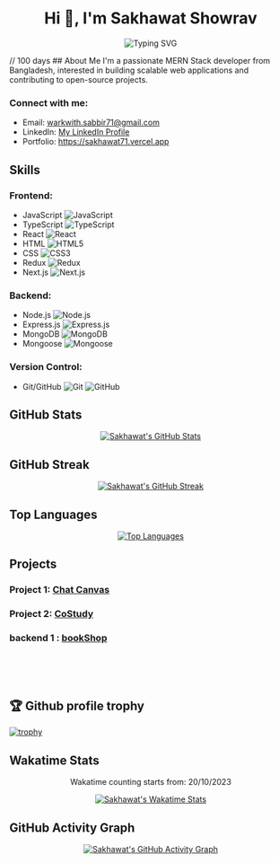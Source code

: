 <h1 align="center">Hi 👋, I'm Sakhawat Showrav</h1>

<!-- Dynamic greeting -->
<p align="center">
  <img src="https://readme-typing-svg.demolab.com?font=Fira+Code&weight=500&pause=1000&color=7F3FBF&center=true&width=435&lines=Welcome+to+my+GitHub+profile!;I'm+a+MERN+Stack+Developer;I+love+building+scalable+web+applications!" alt="Typing SVG" />
</p>
// 100 days
## About Me
I'm a passionate MERN Stack developer from Bangladesh, interested in building scalable web applications and contributing to open-source projects.

<h3 align="left">Connect with me:</h3>

- Email: [warkwith.sabbir71@gmail.com](mailto:warkwith.sabbir71@gmail.com)
- LinkedIn: [My LinkedIn Profile](https://www.linkedin.com/in/s3h)
- Portfolio: https://sakhawat71.vercel.app

## Skills
### Frontend:
- JavaScript ![JavaScript](https://img.shields.io/badge/-JavaScript-F7DF1E?style=flat&logo=JavaScript&logoColor=black)
- TypeScript ![TypeScript](https://img.shields.io/badge/-TypeScript-007ACC?style=flat&logo=TypeScript&logoColor=white)
- React ![React](https://img.shields.io/badge/-React-61DAFB?style=flat&logo=React&logoColor=white)
- HTML ![HTML5](https://img.shields.io/badge/-HTML5-E34F26?style=flat&logo=HTML5&logoColor=white)
- CSS ![CSS3](https://img.shields.io/badge/-CSS3-1572B6?style=flat&logo=CSS3&logoColor=white)
- Redux ![Redux](https://img.shields.io/badge/-Redux-764ABC?style=flat&logo=Redux&logoColor=white)
- Next.js ![Next.js](https://img.shields.io/badge/-Next.js-000000?style=flat&logo=Next.js&logoColor=white)

### Backend:
- Node.js ![Node.js](https://img.shields.io/badge/-Node.js-339933?style=flat&logo=Node.js&logoColor=white)
- Express.js ![Express.js](https://img.shields.io/badge/-Express.js-000000?style=flat&logo=Express&logoColor=white)
- MongoDB ![MongoDB](https://img.shields.io/badge/-MongoDB-47A248?style=flat&logo=MongoDB&logoColor=white)
- Mongoose ![Mongoose](https://img.shields.io/badge/-Mongoose-880000?style=flat&logoColor=white)

### Version Control:
- Git/GitHub ![Git](https://img.shields.io/badge/-Git-F05032?style=flat&logo=Git&logoColor=white) ![GitHub](https://img.shields.io/badge/-GitHub-181717?style=flat&logo=GitHub&logoColor=white)

## GitHub Stats
<p align="center">
  <a href="https://github.com/Sakhawat71">
    <img src="https://github-readme-stats.vercel.app/api?username=Sakhawat71&theme=radical&border_color=7F3FBF&bg_color=0D1117" alt="Sakhawat's GitHub Stats"/>
  </a>
</p>

## GitHub Streak
<p align="center">
  <a href="https://github.com/Sakhawat71">
    <img src="https://nirzak-streak-stats.vercel.app/?user=Sakhawat71&theme=radical&border=7F3FBF&background=0D1117" alt="Sakhawat's GitHub Streak"/>
<!--     <img src="https://github-readme-streak-stats.herokuapp.com/?user=Sakhawat71&theme=radical&border=7F3FBF&background=0D1117" alt="Sakhawat's GitHub Streak"/> -->
  </a>
</p>

## Top Languages
<p align="center">
  <a href="https://github.com/Sakhawat71">
    <img src="https://github-readme-stats.vercel.app/api/top-langs?username=Sakhawat71&layout=compact&langs_count=8&card_width=320&theme=radical&border_color=7F3FBF&bg_color=0D1117" alt="Top Languages"/>
  </a>
</p>

## Projects
### Project 1: [Chat Canvas](https://chat-canvas-71.web.app)


### Project 2: [CoStudy](https://costudy.netlify.app)


### backend 1 : [bookShop](https://github.com/Sakhawat71/book-shop-backend) 

</br>
</br>
</br>

## 🏆 Github profile trophy
[![trophy](https://github-profile-trophy.vercel.app/?username=sakhawat71)](https://sakhawat71.vercel.app)

## Wakatime Stats
<p align="center">Wakatime counting starts from: 20/10/2023</p>
<p align="center">
  <a href="https://wakatime.com/@Sakhawat71">
    <img src="https://github-readme-stats.vercel.app/api/wakatime?username=Sakhawat71&theme=radical&border_color=7F3FBF&bg_color=0D1117" alt="Sakhawat's Wakatime Stats"/>
  </a>
</p>

## GitHub Activity Graph
<p align="center">
  <a href="https://github.com/sakhawat71/github-readme-activity-graph">
    <img src="https://github-readme-activity-graph.vercel.app/graph?username=sakhawat71&theme=react-dark" alt="Sakhawat's GitHub Activity Graph"/>
  </a>
</p>


